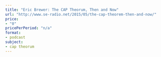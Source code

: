 ```yaml
---
title: "Eric Brewer: The CAP Theorum, Then and Now"
url: "http://www.se-radio.net/2015/05/the-cap-theorem-then-and-now/"
price: 
- "0"
pricePerPeriod: "n/a"
format: 
- podcast
subject: 
- cap theorum
---
```

